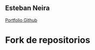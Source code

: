 ## Esteban Neira
<a href="https://eneirafonseca.github.io/">Portfolio Github</a>

# Fork de repositorios

<a href="https://d0gma-x.github.io/gapablaza/">
